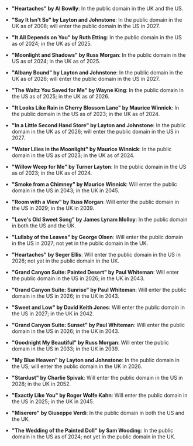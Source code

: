 

- **"Heartaches" by Al Bowlly**: In the public domain in the UK and the US.
  
- **"Say It Isn't So" by Layton and Johnstone**: In the public domain in the UK as of 2008; will enter the public domain in the US in 2027.
  
- **"It All Depends on You" by Ruth Etting**: In the public domain in the US as of 2024; in the UK as of 2025.
  
- **"Moonlight and Shadows" by Russ Morgan**: In the public domain in the US as of 2024; in the UK as of 2025.
  
- **"Albany Bound" by Layton and Johnstone**: In the public domain in the UK as of 2026; will enter the public domain in the US in 2027.
  
- **"The Waltz You Saved for Me" by Wayne King**: In the public domain in the US as of 2025; in the UK as of 2026.
  
- **"It Looks Like Rain in Cherry Blossom Lane" by Maurice Winnick**: In the public domain in the US as of 2023; in the UK as of 2024.
  
- **"In a Little Second Hand Store" by Layton and Johnstone**: In the public domain in the UK as of 2026; will enter the public domain in the US in 2027.
  
- **"Water Lilies in the Moonlight" by Maurice Winnick**: In the public domain in the US as of 2023; in the UK as of 2024.
  
- **"Willow Weep for Me" by Turner Layton**: In the public domain in the US as of 2023; in the UK as of 2024.
  
- **"Smoke from a Chimney" by Maurice Winnick**: Will enter the public domain in the US in 2043; in the UK in 2045.
  
- **"Room with a View" by Russ Morgan**: Will enter the public domain in the US in 2029; in the UK in 2039.
  
- **"Love's Old Sweet Song" by James Lynam Molloy**: In the public domain in both the US and the UK.
  
- **"Lullaby of the Leaves" by George Olsen**: Will enter the public domain in the US in 2027; not yet in the public domain in the UK.
  
- **"Heartaches" by Seger Ellis**: Will enter the public domain in the US in 2026; not yet in the public domain in the UK.
  
- **"Grand Canyon Suite: Painted Desert" by Paul Whiteman**: Will enter the public domain in the US in 2026; in the UK in 2043.
  
- **"Grand Canyon Suite: Sunrise" by Paul Whiteman**: Will enter the public domain in the US in 2026; in the UK in 2043.
  
- **"Sweet and Low" by David Keith Jones**: Will enter the public domain in the US in 2027; in the UK in 2042.
  
- **"Grand Canyon Suite: Sunset" by Paul Whiteman**: Will enter the public domain in the US in 2026; in the UK in 2043.
  
- **"Goodnight My Beautiful" by Russ Morgan**: Will enter the public domain in the US in 2033; in the UK in 2039.
  
- **"My Blue Heaven" by Layton and Johnstone**: In the public domain in the US; will enter the public domain in the UK in 2026.
  
- **"Stardust" by Charlie Spivak**: Will enter the public domain in the US in 2026; in the UK in 2052.
  
- **"Exactly Like You" by Roger Wolfe Kahn**: Will enter the public domain in the US in 2025; in the UK in 2045.
  
- **"Miserere" by Giuseppe Verdi**: In the public domain in both the US and the UK.
  
- **"The Wedding of the Painted Doll" by Sam Wooding**: In the public domain in the US as of 2024; not yet in the public domain in the UK.
